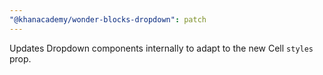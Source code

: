 ```yaml
---
"@khanacademy/wonder-blocks-dropdown": patch
---
```


Updates Dropdown components internally to adapt to the new Cell `styles` prop.
